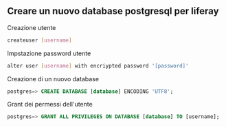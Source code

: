 ## Creare un nuovo database postgresql per liferay



Creazione utente

```bash
createuser [username]
```

Impstazione password utente

```bash
alter user [username] with encriypted password '[password]'
```

Creazione di un nuovo database

```sql
postgres=> CREATE DATABASE [database] ENCODING 'UTF8';
```

Grant dei permessi dell'utente

```sql
postgres=> GRANT ALL PRIVILEGES ON DATABASE [database] TO [username];	
```


